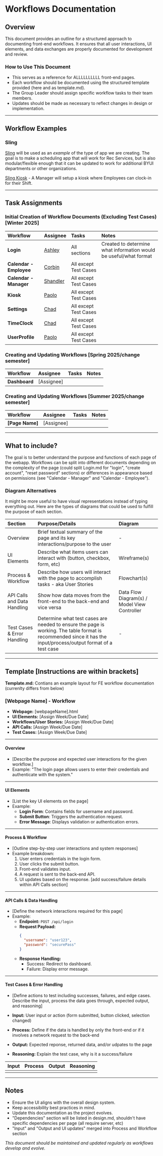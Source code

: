 # Workflows Documentation

## Overview
This document provides an outline for a structured approach to documenting front-end workflows. It ensures that all user interactions, UI elements, and data exchanges are properly documented for development and review.

### **How to Use This Document**
- This serves as a reference for ALLLLLLLLLL front-end pages.
- Each workflow should be documented using the structured template provided (here and as template.md).
- The Group Leader should assign specific workflow tasks to their team members.
- Updates should be made as necessary to reflect changes in design or implementation.

---
## Workflow Examples
### Sling
[Sling](https://app.getsling.com/) will be used as an *example* of the type of app we are creating. The goal is to make a scheduling app that will work for Rec Services, but is also modular/flexible enough that it can be updated to work for additional BYUI departments or other organizations.

[Sling Kiosk](https://www.youtube.com/watch?v=fllBON_SRUw) - A Manager will setup a kiosk where Employees can clock-in for their Shift.

---
## Task Assignments
### **Initial Creation of Workflow Documents (Excluding Test Cases) [Winter 2025]**
| Workflow | Assignee | Tasks | Notes |
| :- | :- | :- | :- |
| **Login** | [Ashley](https://github.com/Ashley-DeMott) | All sections | Created to determine what information would be useful/what format |
| **Calendar - Employee** | [Corbin](https://github.com/czzzz97) | All except Test Cases | |
| **Calendar - Manager** | [Shandler](https://github.com/ShandlerR) | All except Test Cases | |
| **Kiosk** | [Paolo](https://github.com/prpetrignani) | All except Test Cases | |
| **Settings** | [Chad](https://github.com/clookcode) | All except Test Cases | |
| **TimeClock** | [Chad](https://github.com/clookcode) | All except Test Cases | |
| **UserProfile** | [Paolo](https://github.com/prpetrignani) | All except Test Cases | |

### Creating and Updating Workflows [Spring 2025/change semester]
| Workflow | Assignee | Tasks | Notes |
| :- | :- | :- | :- |
| **Dashboard** | [Assignee] | |  |

### Creating and Updating Workflows [Summer 2025/change semester]
| Workflow | Assignee | Tasks | Notes |
| :- | :- | :- | :- |
| **[Page Name]** | [Assignee] | |  |

---
## What to include?
The goal is to better understand the purpose and functions of each page of the webapp. Workflows can be split into different documents depending on the complexity of the page (could split Login.md for "login", "create account", "reset password" sections) or differences in appearance based on permissions (see "Calendar - Manager" and "Calendar - Employee").

### Diagram Alternatives
It might be more useful to have visual representations instead of typing everything out. Here are the types of diagrams that could be used to fulfill the purpose of each section.

| Section | Purpose/Details | Diagram |
| :- | :- | :- |
| Overview | Brief textual summary of the page and its key interactions/purpose to the user | - |
| UI Elements | Describe what items users can interact with (button, checkbox, form, etc) | Wireframe(s) |
| Process & Workflow | Describe how users will interact with the page to accomplish tasks - aka User Stories | Flowchart(s) |
| API Calls and Data Handling | Show how data moves from the front-end to the back-end and vice versa | Data Flow Diagram(s) / Model View Controller |
| Test Cases & Error Handling | Determine what test cases are needed to ensure the page is working. The table format is recommended since it has the input/process/output format of a test case | - |

---
## Template [Instructions are within brackets]
**Template.md:** Contians an example layout for FE workflow documentation (currenlty differs from below)

### **[Webpage Name] - Workflow**
- **Webpage:** [webpageName].html
- **UI Elements:** [Assign Week/Due Date]
- **Workflows/User Stories:** [Assign Week/Due Date]
- **API Calls:** [Assign Week/Due Date]
- **Test Cases:** [Assign Week/Due Date]

---
#### **Overview**
- [Describe the purpose and expected user interactions for the given workflow.]
- Example: "The login page allows users to enter their credentials and authenticate with the system."

---
#### **UI Elements**
- [List the key UI elements on the page]
- Example:
  - **Login Form**: Contains fields for username and password.
  - **Submit Button**: Triggers the authentication request.
  - **Error Message**: Displays validation or authentication errors.

---
#### **Process & Workflow**
- [Outline step-by-step user interactions and system responses]
- Example breakdown:
  1. User enters credentials in the login form.
  2. User clicks the submit button.
  3. Front-end validates input.
  4. A request is sent to the back-end API.
  5. UI updates based on the response. [add success/failure details within API Calls section]

---
#### **API Calls & Data Handling**
- [Define the network interactions required for this page]
- Example:
  - **Endpoint:** `POST /api/login`
  - **Request Payload:**
    ```json
    {
      "username": "user123",
      "password": "securePass"
    }
    ```
  - **Response Handling:**
    - Success: Redirect to dashboard.
    - Failure: Display error message.

---
#### **Test Cases & Error Handling**
- [Define actions to test including successes, failures, and edge cases. Describe the input, process the data goes through, expected output, and reasoning]

- **Input:** User input or action (form submitted, button clicked, selection changed)
- **Process:** Define if the data is handled by only the front-end or if it involves a network request to the back-end
- **Output:** Expected reponse, returned data, and/or udpates to the page
- **Reasoning:** Explain the test case, why is it a success/failure

| Input | Process | Output |  Reasoning |
| :--: | :--: | :--: | :--: |
|  |  |  |  |

---
## Notes
- Ensure the UI aligns with the overall design system.
- Keep accessibility best practices in mind.
- Update this documentation as the project evolves.
- "Dependencies" section will be listed in design.md, shouldn't have specific dependencies per page (all require server, etc)
- "Input" and "Output and UI updates" merged into Process and Workflow section

*This document should be maintained and updated regularly as workflows develop and evolve.*
